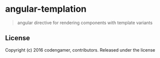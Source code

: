 # angular-templation

> angular directive for rendering components with template variants

## License
Copyright (c) 2016 codengamer, contributors.
Released under the  license

